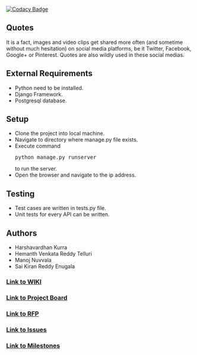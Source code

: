 [![Codacy Badge](https://app.codacy.com/project/badge/Grade/a7a7d1679b7d499ab36b6a2a22393151)](https://www.codacy.com/gh/harshakurra123/quotes/dashboard?utm_source=github.com&amp;utm_medium=referral&amp;utm_content=harshakurra123/quotes&amp;utm_campaign=Badge_Grade)

## Quotes

It is a fact, images and video clips get shared more often (and sometime without much hesitation) on social media platforms, be it Twitter, Facebook, Google+ or Pinterest. Quotes are also wildly used in these social medias.

## External Requirements
- Python need to be installed.
- Django Framework.
- Postgresql database.

## Setup
- Clone the project into local machine.
- Navigate to directory where manage.py file exists.
- Execute command <pre>python manage.py runserver</pre> to run the server.
- Open the browser and navigate to the ip address.

## Testing
- Test cases are written in tests.py file.
- Unit tests for every API can be written.

## Authors
- Harshavardhan Kurra
- Hemanth Venkata Reddy Telluri
- Manoj Nuvvala
- Sai Kiran Reddy Enugala

### [Link to WIKI](https://github.com/harshakurra123/quotes/wiki)

### [Link to Project Board](https://github.com/harshakurra123/quotes/projects/1)

### [Link to RFP](https://github.com/harshakurra123/quotes/blob/main/rfp.md)

### [Link to Issues](https://github.com/harshakurra123/quotes/issues)

### [Link to Milestones](https://github.com/harshakurra123/quotes/milestones)
